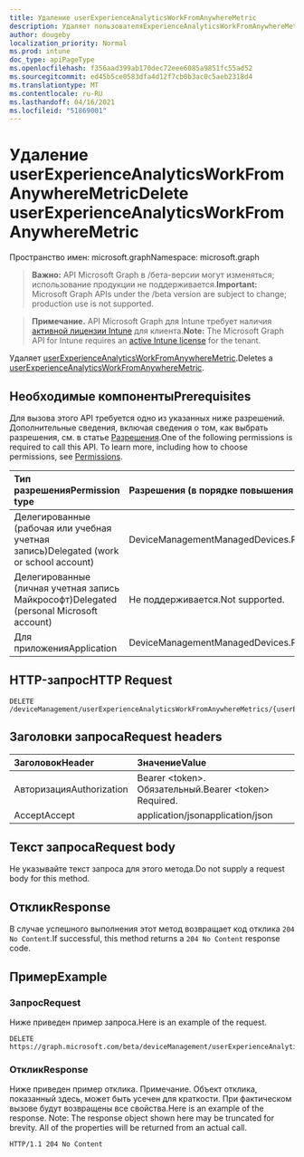 ```yaml
---
title: Удаление userExperienceAnalyticsWorkFromAnywhereMetric
description: Удаляет пользователяExperienceAnalyticsWorkFromAnywhereMetric.
author: dougeby
localization_priority: Normal
ms.prod: intune
doc_type: apiPageType
ms.openlocfilehash: f356aad399ab170dec72eee6085a9851fc55ad52
ms.sourcegitcommit: ed45b5ce0583dfa4d12f7cb0b3ac0c5aeb2318d4
ms.translationtype: MT
ms.contentlocale: ru-RU
ms.lasthandoff: 04/16/2021
ms.locfileid: "51869001"
---
```

# <a name="delete-userexperienceanalyticsworkfromanywheremetric"></a><span data-ttu-id="5ee49-103">Удаление userExperienceAnalyticsWorkFromAnywhereMetric</span><span class="sxs-lookup"><span data-stu-id="5ee49-103">Delete userExperienceAnalyticsWorkFromAnywhereMetric</span></span>

<span data-ttu-id="5ee49-104">Пространство имен: microsoft.graph</span><span class="sxs-lookup"><span data-stu-id="5ee49-104">Namespace: microsoft.graph</span></span>

> <span data-ttu-id="5ee49-105">**Важно:** API Microsoft Graph в /бета-версии могут изменяться; использование продукции не поддерживается.</span><span class="sxs-lookup"><span data-stu-id="5ee49-105">**Important:** Microsoft Graph APIs under the /beta version are subject to change; production use is not supported.</span></span>

> <span data-ttu-id="5ee49-106">**Примечание.** API Microsoft Graph для Intune требует наличия [активной лицензии Intune](https://go.microsoft.com/fwlink/?linkid=839381) для клиента.</span><span class="sxs-lookup"><span data-stu-id="5ee49-106">**Note:** The Microsoft Graph API for Intune requires an [active Intune license](https://go.microsoft.com/fwlink/?linkid=839381) for the tenant.</span></span>

<span data-ttu-id="5ee49-107">Удаляет [userExperienceAnalyticsWorkFromAnywhereMetric](../resources/intune-devices-userexperienceanalyticsworkfromanywheremetric.md).</span><span class="sxs-lookup"><span data-stu-id="5ee49-107">Deletes a [userExperienceAnalyticsWorkFromAnywhereMetric](../resources/intune-devices-userexperienceanalyticsworkfromanywheremetric.md).</span></span>

## <a name="prerequisites"></a><span data-ttu-id="5ee49-108">Необходимые компоненты</span><span class="sxs-lookup"><span data-stu-id="5ee49-108">Prerequisites</span></span>
<span data-ttu-id="5ee49-p101">Для вызова этого API требуется одно из указанных ниже разрешений. Дополнительные сведения, включая сведения о том, как выбрать разрешения, см. в статье [Разрешения](/graph/permissions-reference).</span><span class="sxs-lookup"><span data-stu-id="5ee49-p101">One of the following permissions is required to call this API. To learn more, including how to choose permissions, see [Permissions](/graph/permissions-reference).</span></span>

|<span data-ttu-id="5ee49-111">Тип разрешения</span><span class="sxs-lookup"><span data-stu-id="5ee49-111">Permission type</span></span>|<span data-ttu-id="5ee49-112">Разрешения (в порядке повышения привилегий)</span><span class="sxs-lookup"><span data-stu-id="5ee49-112">Permissions (from least to most privileged)</span></span>|
|:---|:---|
|<span data-ttu-id="5ee49-113">Делегированные (рабочая или учебная учетная запись)</span><span class="sxs-lookup"><span data-stu-id="5ee49-113">Delegated (work or school account)</span></span>|<span data-ttu-id="5ee49-114">DeviceManagementManagedDevices.ReadWrite.All</span><span class="sxs-lookup"><span data-stu-id="5ee49-114">DeviceManagementManagedDevices.ReadWrite.All</span></span>|
|<span data-ttu-id="5ee49-115">Делегированные (личная учетная запись Майкрософт)</span><span class="sxs-lookup"><span data-stu-id="5ee49-115">Delegated (personal Microsoft account)</span></span>|<span data-ttu-id="5ee49-116">Не поддерживается.</span><span class="sxs-lookup"><span data-stu-id="5ee49-116">Not supported.</span></span>|
|<span data-ttu-id="5ee49-117">Для приложения</span><span class="sxs-lookup"><span data-stu-id="5ee49-117">Application</span></span>|<span data-ttu-id="5ee49-118">DeviceManagementManagedDevices.ReadWrite.All</span><span class="sxs-lookup"><span data-stu-id="5ee49-118">DeviceManagementManagedDevices.ReadWrite.All</span></span>|

## <a name="http-request"></a><span data-ttu-id="5ee49-119">HTTP-запрос</span><span class="sxs-lookup"><span data-stu-id="5ee49-119">HTTP Request</span></span>
<!-- {
  "blockType": "ignored"
}
-->
``` http
DELETE /deviceManagement/userExperienceAnalyticsWorkFromAnywhereMetrics/{userExperienceAnalyticsWorkFromAnywhereMetricId}
```

## <a name="request-headers"></a><span data-ttu-id="5ee49-120">Заголовки запроса</span><span class="sxs-lookup"><span data-stu-id="5ee49-120">Request headers</span></span>
|<span data-ttu-id="5ee49-121">Заголовок</span><span class="sxs-lookup"><span data-stu-id="5ee49-121">Header</span></span>|<span data-ttu-id="5ee49-122">Значение</span><span class="sxs-lookup"><span data-stu-id="5ee49-122">Value</span></span>|
|:---|:---|
|<span data-ttu-id="5ee49-123">Авторизация</span><span class="sxs-lookup"><span data-stu-id="5ee49-123">Authorization</span></span>|<span data-ttu-id="5ee49-124">Bearer &lt;token&gt;. Обязательный.</span><span class="sxs-lookup"><span data-stu-id="5ee49-124">Bearer &lt;token&gt; Required.</span></span>|
|<span data-ttu-id="5ee49-125">Accept</span><span class="sxs-lookup"><span data-stu-id="5ee49-125">Accept</span></span>|<span data-ttu-id="5ee49-126">application/json</span><span class="sxs-lookup"><span data-stu-id="5ee49-126">application/json</span></span>|

## <a name="request-body"></a><span data-ttu-id="5ee49-127">Текст запроса</span><span class="sxs-lookup"><span data-stu-id="5ee49-127">Request body</span></span>
<span data-ttu-id="5ee49-128">Не указывайте текст запроса для этого метода.</span><span class="sxs-lookup"><span data-stu-id="5ee49-128">Do not supply a request body for this method.</span></span>

## <a name="response"></a><span data-ttu-id="5ee49-129">Отклик</span><span class="sxs-lookup"><span data-stu-id="5ee49-129">Response</span></span>
<span data-ttu-id="5ee49-130">В случае успешного выполнения этот метод возвращает код отклика `204 No Content`.</span><span class="sxs-lookup"><span data-stu-id="5ee49-130">If successful, this method returns a `204 No Content` response code.</span></span>

## <a name="example"></a><span data-ttu-id="5ee49-131">Пример</span><span class="sxs-lookup"><span data-stu-id="5ee49-131">Example</span></span>

### <a name="request"></a><span data-ttu-id="5ee49-132">Запрос</span><span class="sxs-lookup"><span data-stu-id="5ee49-132">Request</span></span>
<span data-ttu-id="5ee49-133">Ниже приведен пример запроса.</span><span class="sxs-lookup"><span data-stu-id="5ee49-133">Here is an example of the request.</span></span>
``` http
DELETE https://graph.microsoft.com/beta/deviceManagement/userExperienceAnalyticsWorkFromAnywhereMetrics/{userExperienceAnalyticsWorkFromAnywhereMetricId}
```

### <a name="response"></a><span data-ttu-id="5ee49-134">Отклик</span><span class="sxs-lookup"><span data-stu-id="5ee49-134">Response</span></span>
<span data-ttu-id="5ee49-p102">Ниже приведен пример отклика. Примечание. Объект отклика, показанный здесь, может быть усечен для краткости. При фактическом вызове будут возвращены все свойства.</span><span class="sxs-lookup"><span data-stu-id="5ee49-p102">Here is an example of the response. Note: The response object shown here may be truncated for brevity. All of the properties will be returned from an actual call.</span></span>
``` http
HTTP/1.1 204 No Content
```





